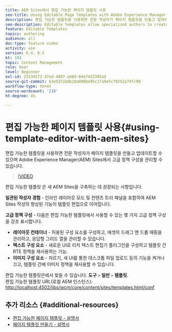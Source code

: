 ```yaml
---
title: AEM Sites에서 편집 가능한 페이지 템플릿 사용
seo-title: Using Editable Page Templates with Adobe Experience Manager Sites
description: 편집 가능한 템플릿을 사용하면 전문 작성자가 페이지 템플릿을 만들고 업데이트할 수 있으며 AEM Sites을 사용하여 고급 정책 구성을 관리할 수 있습니다.
seo-description: Editable templates allow specialized authors to create and update page templates and manage advanced policy configurations with Adobe Experience Manager Sites.
feature: Editable Templates
topics: authoring
audience: all
doc-type: feature video
activity: use
version: 6.4, 6.5
kt: 193
topic: Content Management
role: User
level: Beginner
exl-id: 2213d1f2-37ed-4897-a68d-04ef423395a3
source-git-commit: b3e9251bdb18a008be95c1fa9e5c79252a74fc98
workflow-type: tm+mt
source-wordcount: '218'
ht-degree: 4%

---
```


# 편집 가능한 페이지 템플릿 사용{#using-template-editor-with-aem-sites}

편집 가능한 템플릿을 사용하면 전문 작성자가 페이지 템플릿을 만들고 업데이트할 수 있으며 Adobe Experience Manager(AEM) Sites에서 고급 정책 구성을 관리할 수 있습니다.

>[!VIDEO](https://video.tv.adobe.com/v/326784?quality=12&learn=on)

편집 가능한 템플릿 은 새 AEM Sites을 구축하는 데 권장되는 사항입니다.

**일관된 작성자 경험** - 인라인 레이아웃 모드 및 컨텐츠 트리 패널을 포함하여 AEM Sites 작성의 향상된 기능이 템플릿 편집으로 이어집니다.

**고급 정책 구성** - 다음은 편집 가능한 템플릿에서 사용할 수 있는 몇 가지 고급 정책 구성을 강조 표시합니다.

* **레이아웃 컨테이너** - 허용된 구성 요소를 구성하고, 에셋의 드래그 앤 드롭 매핑을 관리하고, 응답형 그리드 열을 관리할 수 있습니다.
* **텍스트 구성 요소** - 새로운 UI로 리치 텍스트 편집기 플러그인을 구성하고 템플릿 간 RTE 정책을 재사용하는 기능.
* **이미지 구성 요소** - 자르기, 새 UI를 통한 데스크톱 파일 업로드 등의 기능을 켜거나 끄고, 템플릿 간에 이미지 정책을 재사용할 수 있습니다.

편집 가능한 템플릿은에서 찾을 수 있습니다. **도구** `>` **일반** `>` **템플릿**.\
편집 가능한 템플릿 URL(로컬 AEM 인스턴스): [http://localhost:4502/libs/wcm/core/content/sites/templates.html/conf](http://localhost:4502/libs/wcm/core/content/sites/templates.html/conf)

## 추가 리소스 {#additional-resources}

* [편집 가능한 페이지 템플릿 - 설명서](https://experienceleague.adobe.com/docs/experience-manager-65/developing/platform/templates/page-templates-editable.html)
* [페이지 템플릿 만들기 - 설명서](https://experienceleague.adobe.com/docs/experience-manager-65/authoring/siteandpage/templates.html)
